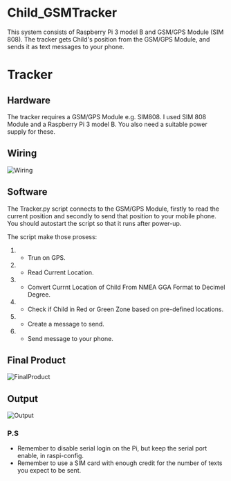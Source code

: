 # Child_GSMTracker

This system consists of Raspberry Pi 3 model B and GSM/GPS Module (SIM 808). The tracker gets Child's position from the GSM/GPS Module, and sends it as text messages to your phone.

# Tracker 

## Hardware 

The tracker requires a  GSM/GPS Module e.g. SIM808.  I used SIM 808 Module and a Raspberry Pi 3 model B. You also need a suitable power supply for these.

## Wiring 
![Wiring](https://i.ibb.co/fq2VsZR/Wiring.png)

## Software

The Tracker.py script connects to the GSM/GPS Module, firstly to read the current position and secondly to send that position to your mobile phone.
You should autostart the script so that it runs after power-up.

The script make those prosess:

1. - Trun on GPS.
1. - Read Current Location.
1. - Convert Currnt Location of Child From NMEA GGA Format to Decimel Degree.
1. - Check if Child in Red or Green Zone based on pre-defined locations.
1. - Create a message to send.
1. - Send message to your phone.


## Final Product
![FinalProduct](https://i.ibb.co/8Xd9NV9/IMG-20221229-184233.jpg)

## Output
![Output](https://i.ibb.co/dcwpWfV/Screenshot-2022-12-29-21-03-51-71-cf3cf72bd8e53b0db7ddb0a6f2208af9.jpg)

### P.S
- Remember to disable serial login on the Pi, but keep the serial port enable, in raspi-config.
- Remember to use a SIM card with enough credit for the number of texts you expect to be sent.
